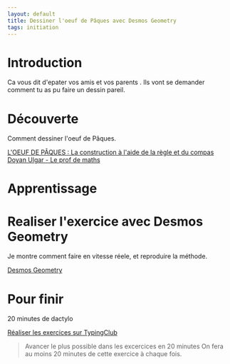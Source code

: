 ```yaml
---
layout: default
title: Dessiner l'oeuf de Pâques avec Desmos Geometry
tags: initiation
---
```

# Introduction

Ca vous dit d'epater vos amis et vos parents .
Ils vont se demander comment tu as pu faire un dessin pareil.

# Découverte

Comment dessiner l'oeuf de Pâques.

[L'OEUF DE PÂQUES : La construction à l'aide de la règle et du compas Doyan Ulgar - Le prof de maths](https://youtu.be/g8urJu_oA-A)

# Apprentissage

# Realiser l'exercice avec Desmos Geometry

Je montre comment faire en vitesse réele, et reproduire la méthode.

[Desmos Geometry](https://www.desmos.com/geometry?lang=fr)

# Pour finir

20 minutes de dactylo

[Réaliser les exercices sur TypingClub](https://www.typingclub.com/dactylographie)

>Avancer le plus possible dans les excercices en 20 minutes
>On fera au moins 20 minutes de cette exercice à chaque fois.
